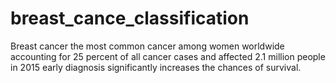 # breast_cance_classification
Breast cancer the most common cancer among women worldwide accounting for 25 percent of all cancer cases and affected 2.1 million people in 2015 early diagnosis significantly increases the chances of survival.
